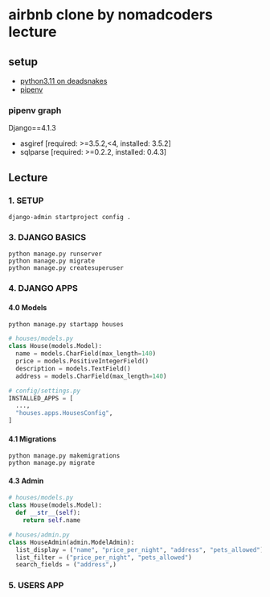 # airbnb clone by nomadcoders lecture

## setup

- [python3.11 on deadsnakes](https://launchpad.net/~deadsnakes/+archive/ubuntu/ppa)
- [pipenv](https://pipenv.pypa.io/en/latest/)

### pipenv graph

Django==4.1.3

- asgiref [required: >=3.5.2,<4, installed: 3.5.2]
- sqlparse [required: >=0.2.2, installed: 0.4.3]

## Lecture

### 1. SETUP

```shell
django-admin startproject config .
```

### 3. DJANGO BASICS

```shell
python manage.py runserver
python manage.py migrate
python manage.py createsuperuser
```

### 4. DJANGO APPS

#### 4.0 Models

```shell
python manage.py startapp houses
```

```python
# houses/models.py
class House(models.Model):
  name = models.CharField(max_length=140)
  price = models.PositiveIntegerField()
  description = models.TextField()
  address = models.CharField(max_length=140)
```

```python
# config/settings.py
INSTALLED_APPS = [
  ...,
  "houses.apps.HousesConfig",
]
```

#### 4.1 Migrations

```shell
python manage.py makemigrations
python manage.py migrate
```

#### 4.3 Admin

```python
# houses/models.py
class House(models.Model):
  def __str__(self):
    return self.name
```

```python
# houses/admin.py
class HouseAdmin(admin.ModelAdmin):
  list_display = ("name", "price_per_night", "address", "pets_allowed")
  list_filter = ("price_per_night", "pets_allowed")
  search_fields = ("address",)
```

### 5. USERS APP
